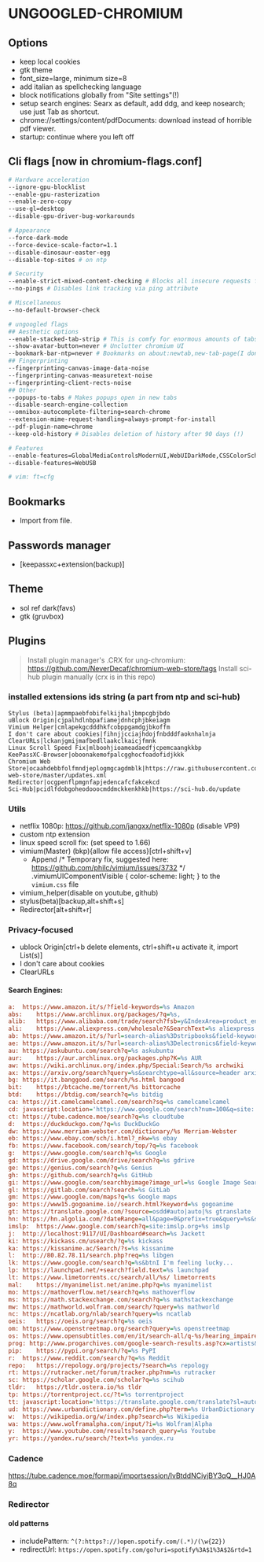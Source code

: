 # UNGOOGLED-CHROMIUM

## Options
- keep local cookies
- gtk theme
- font_size=large, minimum size=8
- add italian as spellchecking language
- block notifications globally from "Site settings"(!)
- setup search engines: Searx as default, add ddg, and keep nosearch; use just Tab as shortcut.
- chrome://settings/content/pdfDocuments: download instead of horrible pdf viewer.
- startup: continue where you left off

## Cli flags [now in chromium-flags.conf]
``` sh
# Hardware acceleration
--ignore-gpu-blocklist
--enable-gpu-rasterization
--enable-zero-copy
--use-gl=desktop
--disable-gpu-driver-bug-workarounds

# Appearance
--force-dark-mode
--force-device-scale-factor=1.1
--disable-dinosaur-easter-egg
--disable-top-sites # on ntp

# Security
--enable-strict-mixed-content-checking # Blocks all insecure requests from secure contexts (http requests from an http site)
--no-pings # Disables link tracking via ping attribute

# Miscellaneous
--no-default-browser-check

# ungoogled flags
## Aesthetic options
--enable-stacked-tab-strip # This is comfy for enormous amounts of tabs
--show-avatar-button=never # Unclutter chromium UI
--bookmark-bar-ntp=never # Bookmarks on about:newtab,new-tab-page(I don't use the latter)
## Fingerprinting
--fingerprinting-canvas-image-data-noise
--fingerprinting-canvas-measuretext-noise
--fingerprinting-client-rects-noise
## Other
--popups-to-tabs # Makes popups open in new tabs
--disable-search-engine-collection
--omnibox-autocomplete-filtering=search-chrome
--extension-mime-request-handling=always-prompt-for-install
--pdf-plugin-name=chrome
--keep-old-history # Disables deletion of history after 90 days (!)

# Features
--enable-features=GlobalMediaControlsModernUI,WebUIDarkMode,CSSColorSchemeUARendering,NativeNotifications,QuietNotificationPrompts,ReaderMode,OverlayScrollbar,VaapiVideoDecoder,TabHoverCardImages:page_not_ready_delay/0/page_loading_delay/0/page_loaded_delay/0,SetIpv6ProbeFalse # The last one is ungoogled-specific
--disable-features=WebUSB

# vim: ft=cfg
```

## Bookmarks
- Import from file.

## Passwords manager
- [keepassxc+extension(backup)]

## Theme
- sol ref dark(favs)
- gtk (gruvbox)

## Plugins
> Install plugin manager's .CRX for ung-chromium: https://github.com/NeverDecaf/chromium-web-store/tags
> Install sci-hub plugin manually (crx is in this repo)

### installed extensions ids string (a part from ntp and sci-hub)
```
Stylus (beta)|apmmpaebfobifelkijhaljbmpcgbjbdo
uBlock Origin|cjpalhdlnbpafiamejdnhcphjbkeiagm
Vimium Helper|cmlapekgcdddhkfcobppgamdgjbkoffm
I don't care about cookies|fihnjjcciajhdojfnbdddfaoknhalnja
ClearURLs|lckanjgmijmafbedllaakclkaicjfmnk
Linux Scroll Speed Fix|mlboohjioameadaedfjcpemcaangkkbp
KeePassXC-Browser|oboonakemofpalcgghocfoadofidjkkk
Chromium Web Store|ocaahdebbfolfmndjeplogmgcagdmblk|https://raw.githubusercontent.com/NeverDecaf/chromium-web-store/master/updates.xml
Redirector|ocgpenflpmgnfapjedencafcfakcekcd
Sci-Hub|pcidlfdobgoheodooocmddmckkenkhkb|https://sci-hub.do/update
```

### Utils
- netflix 1080p: https://github.com/jangxx/netflix-1080p (disable VP9)
- custom ntp extension
- linux speed scroll fix: (set speed to 1.66)
- vimium(Master) (bkp){allow file access}[ctrl+shift+v]
	- Append
		/* Temporary fix, suggested here: https://github.com/philc/vimium/issues/3732 */
		.vimiumUIComponentVisible { color-scheme: light; }
	to the `vimium.css` file
- vimium_helper(disable on youtube, github)
- stylus(beta)[backup,alt+shift+s]
- Redirector[alt+shift+r]

### Privacy-focused
- ublock Origin[ctrl+b delete elements, ctrl+shift+u activate it, import List(s)]
- I don't care about cookies
- ClearURLs

#### Search Engines:
``` cfg
a:	https://www.amazon.it/s/?field-keywords=%s Amazon
abs:	https://www.archlinux.org/packages/?q=%s,
alib:	https://www.alibaba.com/trade/search?fsb=y&IndexArea=product_en&CatId=&SearchText=%s alibaba
ali:	https://www.aliexpress.com/wholesale?&SearchText=%s aliexpress
ab:	https://www.amazon.it/s/?url=search-alias%3Dstripbooks&field-keywords=%s amazonbooks
ae:	https://www.amazon.it/s/?url=search-alias%3Delectronics&field-keywords=%s amazonelectronics
au:	https://askubuntu.com/search?q=%s askubuntu
aur:	https://aur.archlinux.org/packages.php?K=%s AUR
aw:	https://wiki.archlinux.org/index.php/Special:Search/%s archwiki
ax:	https://arxiv.org/search?query=%s&searchtype=all&source=header arxiv
bg:	https://it.banggood.com/search/%s.html bangood
bit:	https://btcache.me/torrent/%s bittorcache
btd:	https://btdig.com/search?q=%s bitdig
ca:	https://it.camelcamelcamel.com/search?sq=%s camelcamelcamel
cd:	javascript:location='https://www.google.com/search?num=100&q=site:'%20+%20escape(location.hostname)%20+%20'%20%S'%20;%20void%200 cd
ct:	https://tube.cadence.moe/search?q=%s cloudtube
d:	https://duckduckgo.com/?q=%s DuckDuckGo
dw:	https://www.merriam-webster.com/dictionary/%s Merriam-Webster
eb:	https://www.ebay.com/sch/i.html?_nkw=%s ebay
fb:	https://www.facebook.com/search/top/?q=%s facebook
g:	https://www.google.com/search?q=%s Google
gd:	https://drive.google.com/drive/search?q=%s gdrive
ge:	https://genius.com/search?q=%s Genius
gh:	https://github.com/search?q=%s GitHub
gi:	https://www.google.com/searchbyimage?image_url=%s Google Image Search
gl:	https://gitlab.com/search?search=%s GitLab
gm:	https://www.google.com/maps?q=%s Google maps
go:	https://www15.gogoanime.io//search.html?keyword=%s gogoanime
gt:	https://translate.google.com/?source=osdd#auto|auto|%s gtranslate
hn:	https://hn.algolia.com/?dateRange=all&page=0&prefix=true&query=%s&sort=byPopularity&type=story
imslp:	https://www.google.com/search?q=site:imslp.org+%s imslp
j:	http://localhost:9117/UI/Dashboard#search=%s Jackett
ki:	https://kickass.cm/usearch/?q=%s kickass
ka:	https://kissanime.ac/Search/?s=%s kissanime
l:	http://80.82.78.11/search.php?req=%s libgen
lk:	https://www.google.com/search?q=%s&btnI I'm feeling lucky...
lp:	https://launchpad.net/+search?field.text=%s launchpad
lt:	https://www.limetorrents.cc/search/all/%s/ limetorrents
mal:	https://myanimelist.net/anime.php?q=%s myanimelist
mo:	https://mathoverflow.net/search?q=%s mathoverflow
ms:	https://math.stackexchange.com/search?q=%s mathstackexchange
mw:	https://mathworld.wolfram.com/search/?query=%s mathworld
nc:	https://ncatlab.org/nlab/search?query=%s ncatlab
oeis:	https://oeis.org/search?q=%s oeis
om:	https://www.openstreetmap.org/search?query=%s openstreetmap
os:	https://www.opensubtitles.com/en/it/search-all/q-%s/hearing_impaired-include/machine_translated-/trusted_sources-
prog: http://www.progarchives.com/google-search-results.asp?cx=artists&q=%s#gsc.tab=0&gsc.q=%s&gsc.page=1 prograrchives
pip:	https://pypi.org/search/?q=%s PyPI
r:	https://www.reddit.com/search/?q=%s Reddit
repo:	https://repology.org/projects/?search=%s repology
rt:	https://rutracker.net/forum/tracker.php?nm=%s rutracker
sc:	https://scholar.google.com/scholar?q=%s scihub
tldr:	https://tldr.ostera.io/%s tldr
tp:	https://torrentproject.cc/?t=%s torrentproject
tt:	javascript:location='https://translate.google.com/translate?sl=auto&tl=%s&u='%20+%20encodeURIComponent(document.URL); tt
ud:	https://www.urbandictionary.com/define.php?term=%s UrbanDictionary
w:	https://wikipedia.org/w/index.php?search=%s Wikipedia
wa:	https://www.wolframalpha.com/input/?i=%s Wolfram|Alpha
y:	https://www.youtube.com/results?search_query=%s Youtube
yr:	https://yandex.ru/search/?text=%s yandex.ru
```

### Cadence
https://tube.cadence.moe/formapi/importsession/lvBtddNCiyjBY3qQ__HJ0A8q

### Redirector
#### old patterns
- includePattern: `^(?:https?://)open.spotify.com/(.*)/(\w{22})`
- redirectUrl: `https://open.spotify.com/go?uri=spotify%3A$1%3A$2&rtd=1`
